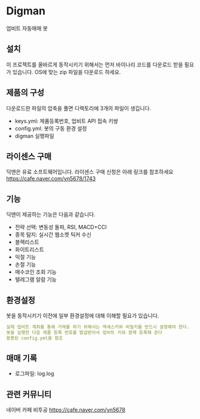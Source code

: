 # Digman

업비트 자동매매 봇

## 설치

이 프로젝트를 올바르게 동작시키기 위해서는 먼저 바이나리 코드를 다운로드 받을 필요가 있습니다.
OS에 맞는 zip 파일을 다운로드 하세요.

## 제품의 구성

다운로드한 파일의 압축을 풀면 디렉토리에 3개의 파일이 생깁니다.

- keys.yml: 제품등록번호, 업비트 API 접속 키쌍
- config.yml: 봇의 구동 환경 설정
- digman 실행파일

## 라이센스 구매

딕맨은 유료 소프트웨어입니다.
라이센스 구매 신청은 아래 링크를 참조하세요
https://cafe.naver.com/yn5678/1743

## 기능

딕맨이 제공하는 기능은 다음과 같습니다.

- 전략 선택: 변동성 돌파, RSI, MACD+CCI
- 종목 탐지: 실시간 웹소켓 틱커 수신
- 블랙리스트
- 화이트리스트
- 익절 기능
- 손절 기능
- 매수코인 조회 기능
- 텔레그램 알람 기능

## 환경설정

봇을 동작시키기 이전에 일부 환경설정에 대해 이해할 필요가 있습니다. 

```yaml
실제 업비트 계좌를 통해 거래를 하기 위해서는 엑세스키와 비밀키를 반드시 설정해야 한다.
봇을 실행한 다음 제품 등록 번호를 발급받아서 업비트 키와 함께 등록해 준다
동봉된 config.yml을 참조
```

## 매매 기록

- 로그파일: log.log

## 관련 커뮤니티

네이버 카페 비투공
https://cafe.naver.com/yn5678